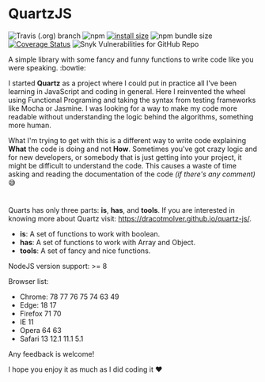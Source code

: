 # QuartzJS

![Travis (.org) branch](https://img.shields.io/travis/DracotMolver/quartz-js/master)
![npm](https://img.shields.io/npm/dm/quartzjs)
[![install size](https://packagephobia.now.sh/badge?p=quartzjs)](https://packagephobia.now.sh/result?p=quartzjs)
![npm bundle size](https://img.shields.io/bundlephobia/minzip/quartzjs)
[![Coverage Status](https://coveralls.io/repos/github/DracotMolver/quartz-js/badge.svg?branch=master)](https://coveralls.io/github/DracotMolver/quartz-js?branch=master)
![Snyk Vulnerabilities for GitHub Repo](https://img.shields.io/snyk/vulnerabilities/github/DracotMolver/quartz-js)

A simple library with some fancy and funny functions to write code like you were speaking. :bowtie:

I started **Quartz** as a project where I could put in practice all I've been learning in JavaScript and coding in general. Here I reinvented the wheel using Functional Programing and taking the syntax from testing frameworks like Mocha or Jasmine. I was looking for a way to make my code more readable without understanding the logic behind the algorithms, something more human.

What I'm trying to get with this is a different way to write code explaining **What** the code is doing and not **How**. Sometimes you've got crazy logic and for new developers, or somebody that is just getting into your project, it might be difficult to understand the code. This causes a waste of time asking and reading the documentation of the code _(if there's any comment)_ :sweat_smile:

#

Quarts has only three parts: **is**, **has**, and **tools**. If you are interested in knowing more about Quartz visit: https://dracotmolver.github.io/quartz-js/.


* **is**: A set of functions to work with boolean.
* **has**: A set of functions to work with Array and Object.
* **tools**: A set of fancy and nice functions.

NodeJS version support: >= 8

Browser list:
  * Chrome: 78 77 76 75 74 63 49
  * Edge: 18 17
  * Firefox 71 70
  * IE 11
  * Opera 64 63
  * Safari 13 12.1 11.1 5.1

Any feedback is welcome!

I hope you enjoy it as much as I did coding it :heart:
